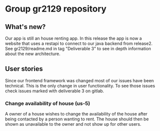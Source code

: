 # Group gr2129 repository

## What's new?

Our app is still an house renting app. In this release the app is now a website that uses a restapi to connect to our java backend from release2. See gr2129/readme.md in tag "Deliverable 3" to see in depth information about the new architecture.

## User stories

Since our frontend framework was changed most of our issues have been technical. This is the only change in user functionality. To see those issues check issues marked with deliverable 3 on gitlab.

### Change availability of house (us-5)

A owner of a house wishes to change the availability of the house after being contacted by a person wanting to rent. The house should then be shown as unavailable to the owner and not show up for other users.
